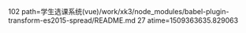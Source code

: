 102 path=学生选课系统(vue)/work/xk3/node_modules/babel-plugin-transform-es2015-spread/README.md
27 atime=1509363635.829063
